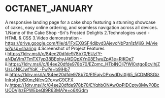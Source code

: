 # OCTANET_JANUARY
A responsive landing page for a cake shop featuring a stunning showcase of cakes, easy online ordering, and seamless navigation across all devices.
1.Name of the Cake Shop   -Sri's Frosted Delights
2.Technologies used       -HTML & CSS
3.Video demonstration     -https://drive.google.com/file/d/1FxEXQSF4djbvd3AjevcNbPzn1zMjjG_M/view?usp=sharing
4.Screenshot of Project Features
i.https://1drv.ms/i/c/84ee20dfde978b70/EUzfY-aNDaVIm7TmTX7yp38BEphyJ4tDQpXYn08E1wuZpA?e=RjKOe7
ii.https://1drv.ms/i/c/84ee20dfde978b70/EZpmc_HTbINOlj7fWI0xtgoBcvIhjZUsL4NKJwfYqK_-Fw?e=b9iHb7
iii.https://1drv.ms/i/c/84ee20dfde978b70/EfEajvDPxwdDviXj65_5CDMBSGizInIrsfgTpBXmzNfcvQ?e=wG9CFX
iv.https://1drv.ms/i/c/84ee20dfde978b70/EYqhbONAwOpPiDCpty8MwP0BcUODVjhzEPWEbeQl9R63MA?e=o6XGdm

